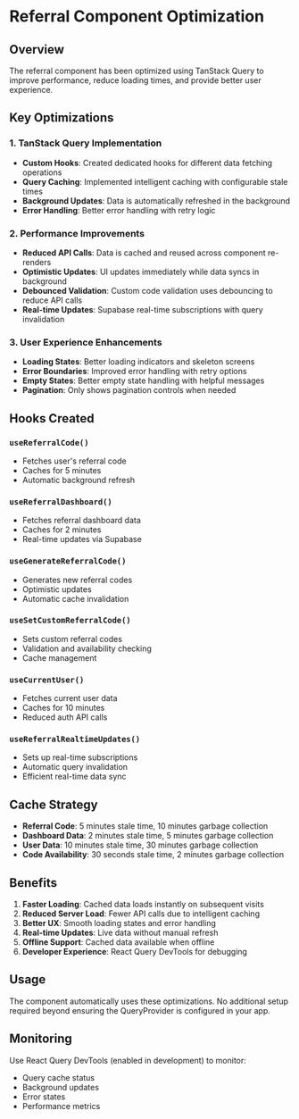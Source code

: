 # Referral Component Optimization

## Overview

The referral component has been optimized using TanStack Query to improve performance, reduce loading times, and provide better user experience.

## Key Optimizations

### 1. TanStack Query Implementation

- **Custom Hooks**: Created dedicated hooks for different data fetching operations
- **Query Caching**: Implemented intelligent caching with configurable stale times
- **Background Updates**: Data is automatically refreshed in the background
- **Error Handling**: Better error handling with retry logic

### 2. Performance Improvements

- **Reduced API Calls**: Data is cached and reused across component re-renders
- **Optimistic Updates**: UI updates immediately while data syncs in background
- **Debounced Validation**: Custom code validation uses debouncing to reduce API calls
- **Real-time Updates**: Supabase real-time subscriptions with query invalidation

### 3. User Experience Enhancements

- **Loading States**: Better loading indicators and skeleton screens
- **Error Boundaries**: Improved error handling with retry options
- **Empty States**: Better empty state handling with helpful messages
- **Pagination**: Only shows pagination controls when needed

## Hooks Created

### `useReferralCode()`

- Fetches user's referral code
- Caches for 5 minutes
- Automatic background refresh

### `useReferralDashboard()`

- Fetches referral dashboard data
- Caches for 2 minutes
- Real-time updates via Supabase

### `useGenerateReferralCode()`

- Generates new referral codes
- Optimistic updates
- Automatic cache invalidation

### `useSetCustomReferralCode()`

- Sets custom referral codes
- Validation and availability checking
- Cache management

### `useCurrentUser()`

- Fetches current user data
- Caches for 10 minutes
- Reduced auth API calls

### `useReferralRealtimeUpdates()`

- Sets up real-time subscriptions
- Automatic query invalidation
- Efficient real-time data sync

## Cache Strategy

- **Referral Code**: 5 minutes stale time, 10 minutes garbage collection
- **Dashboard Data**: 2 minutes stale time, 5 minutes garbage collection
- **User Data**: 10 minutes stale time, 30 minutes garbage collection
- **Code Availability**: 30 seconds stale time, 2 minutes garbage collection

## Benefits

1. **Faster Loading**: Cached data loads instantly on subsequent visits
2. **Reduced Server Load**: Fewer API calls due to intelligent caching
3. **Better UX**: Smooth loading states and error handling
4. **Real-time Updates**: Live data without manual refresh
5. **Offline Support**: Cached data available when offline
6. **Developer Experience**: React Query DevTools for debugging

## Usage

The component automatically uses these optimizations. No additional setup required beyond ensuring the QueryProvider is configured in your app.

## Monitoring

Use React Query DevTools (enabled in development) to monitor:

- Query cache status
- Background updates
- Error states
- Performance metrics
